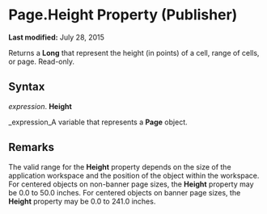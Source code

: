 
# Page.Height Property (Publisher)

 **Last modified:** July 28, 2015

Returns a  **Long** that represent the height (in points) of a cell, range of cells, or page. Read-only.

## Syntax

 _expression_. **Height**

 _expression_A variable that represents a  **Page** object.


## Remarks

The valid range for the  **Height** property depends on the size of the application workspace and the position of the object within the workspace. For centered objects on non-banner page sizes, the **Height** property may be 0.0 to 50.0 inches. For centered objects on banner page sizes, the **Height** property may be 0.0 to 241.0 inches.

